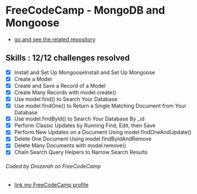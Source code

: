 # FreeCodeCamp - MongoDB and Mongoose

- [go and see the related repository](https://github.com/Drozerah/fcc-mongodb-and-mongoose)

## Skills : 12/12 challenges resolved

- [x] Install and Set Up MongooseInstall and Set Up Mongoose
- [x] Create a Model
- [x] Create and Save a Record of a Model
- [x] Create Many Records with model.create()
- [x] Use model.find() to Search Your Database
- [x] Use model.findOne() to Return a Single Matching Document from Your Database
- [x] Use model.findById() to Search Your Database By _id
- [x] Perform Classic Updates by Running Find, Edit, then Save
- [x] Perform New Updates on a Document Using model.findOneAndUpdate()
- [x] Delete One Document Using model.findByIdAndRemove
- [x] Delete Many Documents with model.remove()
- [x] Chain Search Query Helpers to Narrow Search Results

###### Coded by Drozerah on FreeCodeCamp

* [link my FreeCodeCamp profile](https://www.freecodecamp.org/drozerah)
